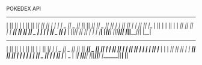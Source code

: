 POKEDEX API
                      
                      
 _______  _______  ___   _  _______  __   __  _______  __    _ 
|       ||       ||   | | ||       ||  |_|  ||       ||  |  | |
|    _  ||   _   ||   |_| ||    ___||       ||   _   ||   |_| |
|   |_| ||  | |  ||      _||   |___ |       ||  | |  ||       |
|    ___||  |_|  ||     |_ |    ___||       ||  |_|  ||  _    |
|   |    |       ||    _  ||   |___ | ||_|| ||       || | |   |
|___|    |_______||___| |_||_______||_|   |_||_______||_|  |__|
 _______  _______  ___   _  _______  ______   _______  __   __ 
|       ||       ||   | | ||       ||      | |       ||  |_|  |
|    _  ||   _   ||   |_| ||    ___||  _    ||    ___||       |
|   |_| ||  | |  ||      _||   |___ | | |   ||   |___ |       |
|    ___||  |_|  ||     |_ |    ___|| |_|   ||    ___| |     | 
|   |    |       ||    _  ||   |___ |       ||   |___ |   _   |
|___|    |_______||___| |_||_______||______| |_______||__| |__|
